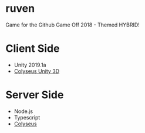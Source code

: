 # ruven
Game for the Github Game Off 2018 - Themed HYBRID!

# Client Side
* Unity 2019.1a
* [Colyseus Unity 3D](https://github.com/gamestdio/colyseus-unity3d)

# Server Side
* Node.js
* Typescript
* [Colyseus](https://github.com/gamestdio/colyseus/)
